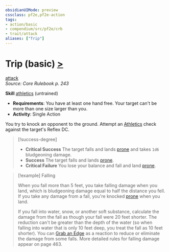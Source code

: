 ```yaml
---
obsidianUIMode: preview
cssclass: pf2e,pf2e-action
tags:
- action/basic
- compendium/src/pf2e/crb
- trait/attack
aliases: ["Trip"]
---
```

# Trip (basic) [>](/rules/core-rulebook/chapter-9-playing-the-game.md#Actions "Single Action")
[attack](/rules/traits/attack.md)  
*Source: Core Rulebook p. 243*  

**Skill** [athletics](/compendium/skills.md#Athletics) (untrained)
- **Requirements**: You have at least one hand free. Your target can't be more than one size larger than you.
- **Activity**: Single Action

You try to knock an opponent to the ground. Attempt an [Athletics](/compendium/skills.md#Athletics) check against the target's Reflex DC.

> [!success-degree] 
> - **Critical Success** The target falls and lands [prone](/rules/conditions.md#Prone) and takes `1d6` bludgeoning damage.
> - **Success** The target falls and lands [prone](/rules/conditions.md#Prone).
> - **Critical Failure** You lose your balance and fall and land [prone](/rules/conditions.md#Prone).

> [!example] Falling
> 
> When you fall more than 5 feet, you take falling damage when you land, which is bludgeoning damage equal to half the distance you fell. If you take any damage from a fall, you're knocked [prone](/rules/conditions.md#Prone) when you land.
> 
> If you fall into water, snow, or another soft substance, calculate the damage from the fall as though your fall were 20 feet shorter. The reduction can't be greater than the depth of the water (so when falling into water that is only 10 feet deep, you treat the fall as 10 feet shorter). You can [Grab an Edge](/rules/actions/grab-an-edge.md) as a reaction to reduce or eliminate the damage from some falls. More detailed rules for falling damage appear on page 463.
